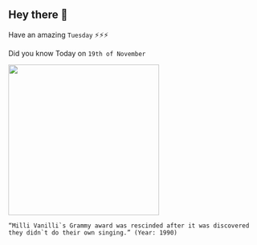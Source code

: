 ## Hey there 👋
Have an amazing `Tuesday` ⚡⚡⚡

Did you know Today on `19th of November`
 
 [<img src="https://upload.wikimedia.org/wikipedia/commons/7/7d/Milli_Vanilli_and_C._Michael_Greene.jpg" width="300" />](https://en.wikipedia.org/wiki/Milli_Vanilli) 
 ```
“Milli Vanilli`s Grammy award was rescinded after it was discovered they didn`t do their own singing.” (Year: 1990)
```
